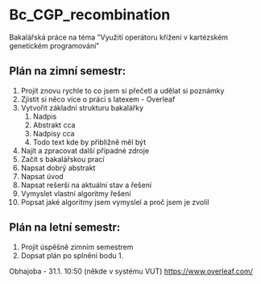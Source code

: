 # Bc_CGP_recombination

Bakalářská práce na téma "Využití operátoru křížení v kartézském genetickém programování"

## Plán na zimní semestr:

1. Projít znovu rychle to co jsem si přečetl a udělat si poznámky
2. Zjistit si něco více o práci s latexem - Overleaf
3. Vytvořit základní strukturu bakalářky
   1. Nadpis
   2. Abstrakt cca
   3. Nadpisy cca
   4. Todo text kde by přibližně měl být
4. Najít a zpracovat další případné zdroje
5. Začít s bakalářskou prací
6. Napsat dobrý abstrakt
7. Napsat úvod
8. Napsat rešerši na aktuální stav a řešení
9. Vymyslet vlastní algoritmy řešení
10. Popsat jaké algoritmy jsem vymyslel a proč jsem je zvolil

## Plán na letní semestr:

1. Projít úspěšně zimním semestrem
2. Dopsat plán po splnění bodu 1.

Obhajoba - 31.1. 10:50 (někde v systému VUT)
https://www.overleaf.com/
